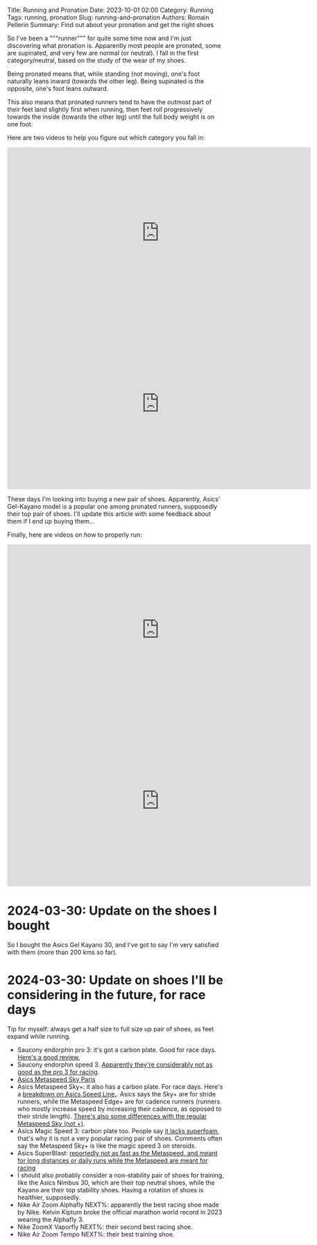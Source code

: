 Title: Running and Pronation
Date: 2023-10-01 02:00
Category: Running
Tags: running, pronation
Slug: running-and-pronation
Authors: Romain Pellerin
Summary: Find out about your pronation and get the right shoes

So I've been a """runner""" for quite some time now and I'm just discovering what pronation is. Apparently most people are pronated, some are supinated, and very few are normal (or neutral). I fall in the first category/neutral, based on the study of the wear of my shoes.

Being pronated means that, while standing (not moving), one's foot naturally leans inward (towards the other leg). Being supinated is the opposite, one's foot leans outward.

This also means that pronated runners tend to have the outmost part of their feet land slightly first when running, then feet roll progressively towards the inside (towards the other leg) until the full body weight is on one foot.

Here are two videos to help you figure out which category you fall in:

<iframe width="700" height="394" src="https://www.youtube-nocookie.com/embed/1eBUsNk1ya4" title="YouTube video player" frameborder="0" allow="accelerometer; autoplay; clipboard-write; encrypted-media; gyroscope; picture-in-picture" allowfullscreen></iframe>

<iframe width="700" height="394" src="https://www.youtube-nocookie.com/embed/UPlss00XR-8" title="YouTube video player" frameborder="0" allow="accelerometer; autoplay; clipboard-write; encrypted-media; gyroscope; picture-in-picture" allowfullscreen></iframe>

These days I'm looking into buying a new pair of shoes. Apparently, Asics' Gel-Kayano model is a popular one among pronated runners, supposedly their top pair of shoes. I'll update this article with some feedback about them if I end up buying them...

Finally, here are videos on how to properly run:

<iframe width="700" height="394" src="https://www.youtube-nocookie.com/embed/7L-OC7zOn_Q" title="YouTube video player" frameborder="0" allow="accelerometer; autoplay; clipboard-write; encrypted-media; gyroscope; picture-in-picture" allowfullscreen></iframe>

<iframe width="700" height="394" src="https://www.youtube-nocookie.com/embed/9wWDA1qn50w" title="YouTube video player" frameborder="0" allow="accelerometer; autoplay; clipboard-write; encrypted-media; gyroscope; picture-in-picture" allowfullscreen></iframe>

# 2024-03-30: Update on the shoes I bought

So I bought the Asics Gel Kayano 30, and I've got to say I'm very satisfied with them (more than 200 kms so far).

# 2024-03-30: Update on shoes I'll be considering in the future, for race days

Tip for myself: always get a half size to full size up pair of shoes, as feet expand while running.

- Saucony endorphin pro 3: it's got a carbon plate. Good for race days. [Here's a good review.](https://www.youtube.com/watch?v=NDstCaUmOZ4)
- Saucony endorphin speed 3. [Apparently they're considerably not as good as the pro 3 for racing](https://www.reddit.com/r/RunningShoeGeeks/comments/15y5uuy/endorphin_speed_3_vs_endorphin_pro_3/).
- [Asics Metaspeed Sky Paris](https://www.youtube.com/watch?v=P4k5gsbw7hE)
- Asics Metaspeed Sky+: it also has a carbon plate. For race days. Here's a [breakdown on Asics Speed Line.](https://www.reddit.com/r/RunningShoeGeeks/comments/ucpefv/can_someone_break_down_the_asics_speed_line/). Asics says the Sky+ are for stride runners, while the Metaspeed Edge+ are for cadence runners (runners who mostly increase speed by increasing their cadence, as opposed to their stride length). [There's also some differences with the regular Metaspeed Sky (not +)](https://www.reddit.com/r/RunningShoeGeeks/comments/12xzbdo/metaspeed_sky_or_meta_speed_sky/).
- Asics Magic Speed 3: carbon plate too. People say [it lacks superfoam](https://www.reddit.com/r/RunningShoeGeeks/comments/1adrkuz/asics_magic_speed_3_appreciation_thread/), that's why it is not a very popular racing pair of shoes. Comments often say the Metaspeed Sky+ is like the magic speed 3 on steroids.
- Asics SuperBlast: [reportedly not as fast as the Metaspeed, and meant for long distances or daily runs while the Metaspeed are meant for racing](https://www.reddit.com/r/RunningShoeGeeks/comments/16psfgl/asics_superblast_vs_metaspeed_sky/)
- I should also probably consider a non-stability pair of shoes for training, like the Asics Nimbus 30, which are their top neutral shoes, while the Kayano are their top stability shoes. Having a rotation of shoes is healthier, supposedly.
- Nike Air Zoom Alphafly NEXT%: apparently the best racing shoe made by Nike. Kelvin Kiptum broke the official marathon world record in 2023 wearing the Alphafly 3.
- Nike ZoomX Vaporfly NEXT%: their second best racing shoe.
- Nike Air Zoom Tempo NEXT%: their best training shoe.
